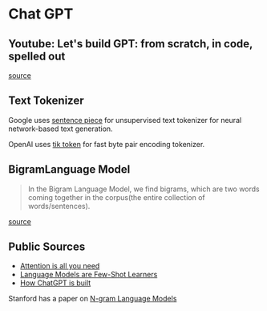 # Chat GPT

## Youtube: Let's build GPT: from scratch, in code, spelled out

[source][1]

## Text Tokenizer

Google uses [sentence piece][2] for unsupervised text tokenizer for neural network-based text
generation.

OpenAI uses [tik token][3] for fast byte pair encoding tokenizer.

## BigramLanguage Model

> In the Bigram Language Model, we find bigrams, which are two words coming together in the
> corpus(the entire collection of words/sentences).

[source][4]

## Public Sources

- [Attention is all you need][6]
- [Language Models are Few-Shot Learners][7]
- [How ChatGPT is built][8]

Stanford has a paper on [N-gram Language Models][5]

[1]: https://www.youtube.com/watch?v=kCc8FmEb1nY
[2]: https://github.com/google/sentencepiece
[3]: https://github.com/openai/tiktoken
[4]: https://www.educative.io/answers/what-is-a-bigram-language-model
[5]: https://web.stanford.edu/~jurafsky/slp3/3.pdf
[6]: https://arxiv.org/pdf/1706.03762.pdf
[7]: https://arxiv.org/pdf/2005.14165.pdf
[8]: https://openai.com/blog/chatgpt